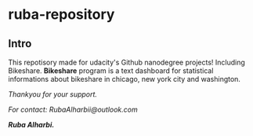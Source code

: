 # ruba-repository
## Intro 
 This repotisory made for udacity's Github nanodegree projects!
 Including Bikeshare.
 __Bikeshare__ program is a text dashboard for statistical informations about bikeshare in chicago, new york city and washington.

 _Thankyou for your support._


 _For contact: RubaAlharbii@outlook.com_

 ___Ruba Alharbi.___


